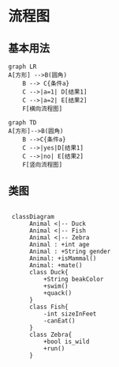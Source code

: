 # 流程图

## 基本用法

```mermaid
graph LR
A[方形] -->B(圆角)
    B --> C{条件a}
    C -->|a=1| D[结果1]
    C -->|a=2| E[结果2]
    F[横向流程图]
```

```mermaid
graph TD
A[方形]-->B(圆角)
    B -->C{条件a}
    C -->|yes|D[结果1]
    C -->|no| E[结果2]
    F[竖向流程图]
```




## 类图

```mermaid

 classDiagram
      Animal <|-- Duck
      Animal <|-- Fish
      Animal <|-- Zebra
      Animal : +int age
      Animal : +String gender
      Animal: +isMammal()
      Animal: +mate()
      class Duck{
          +String beakColor
          +swim()
          +quack()
      }
      class Fish{
          -int sizeInFeet
          -canEat()
      }
      class Zebra{
          +bool is_wild
          +run()
      }


```
<bar-chart :data="[['Assignments', 10], ['Midterm', 35], ['Final', 55]]"></bar-chart>
